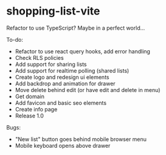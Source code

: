 # shopping-list-vite

Refactor to use TypeScript? Maybe in a perfect world...

To-do:
- Refactor to use react query hooks, add error handling
- Check RLS policies
- Add support for sharing lists
- Add support for realtime polling (shared lists)
- Create logo and redesign ui elements
- Add backdrop and animation for drawer
- Move delete behind edit (or have edit and delete in menu)
- Get domain
- Add favicon and basic seo elements
- Create info page
- Release 1.0

Bugs:
- "New list" button goes behind mobile browser menu
- Mobile keyboard opens above drawer
